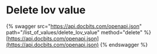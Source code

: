 # Delete lov value

{% swagger src="https://api.docbits.com/openapi.json" path="/list_of_values/delete_lov_value" method="delete" %}
[https://api.docbits.com/openapi.json](https://api.docbits.com/openapi.json)
{% endswagger %}
